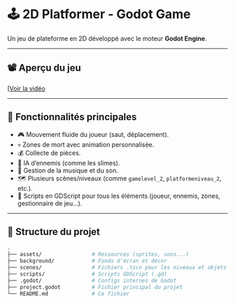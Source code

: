 # 🕹️ 2D Platformer - Godot Game

Un jeu de plateforme en 2D développé avec le moteur **Godot Engine**.

---

## 📽️ Aperçu du jeu

[[Voir la vidéo](https://drive.google.com/file/d/1zgWiw7AdHPwyyMVhUWTmqV8ADm2OOHVZ/view?usp=sharing)



---

## 🧠 Fonctionnalités principales

- 🎮 Mouvement fluide du joueur (saut, déplacement).
- 💀 Zones de mort avec animation personnalisée.
- 💰 Collecte de pièces.
- 👾 IA d’ennemis (comme les slimes).
- 🎵 Gestion de la musique et du son.
- 🗺️ Plusieurs scènes/niveaux (comme `gamelevel_2`, `platformeniveau_2`, etc.).
- 🧩 Scripts en GDScript pour tous les éléments (joueur, ennemis, zones, gestionnaire de jeu…).

---

## 📁 Structure du projet

```bash
.
├── assets/                # Ressources (sprites, sons...)
├── background/            # Fonds d'écran et décor
├── scenes/                # Fichiers .tscn pour les niveaux et objets
├── scripts/               # Scripts GDScript (.gd)
├── .godot/                # Configs internes de Godot
├── project.godot          # Fichier principal du projet
└── README.md              # Ce fichier
```
